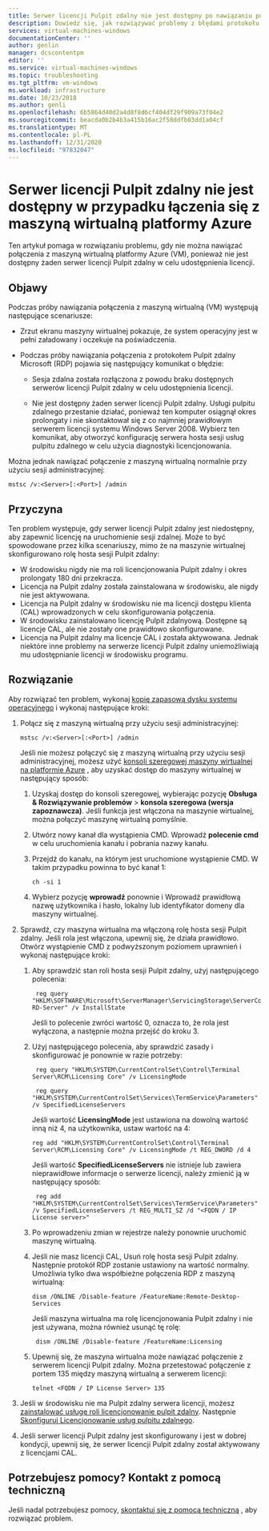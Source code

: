 ```yaml
---
title: Serwer licencji Pulpit zdalny nie jest dostępny po nawiązaniu połączenia z maszyną wirtualną platformy Azure | Microsoft Docs
description: Dowiedz się, jak rozwiązywać problemy z błędami protokołu RDP, ponieważ nie jest dostępny żaden serwer licencji Pulpit zdalny | Microsoft Docs
services: virtual-machines-windows
documentationCenter: ''
author: genlin
manager: dcscontentpm
editor: ''
ms.service: virtual-machines-windows
ms.topic: troubleshooting
ms.tgt_pltfrm: vm-windows
ms.workload: infrastructure
ms.date: 10/23/2018
ms.author: genli
ms.openlocfilehash: 6b5864d40d2a4d8f8d6cf404df29f909a73f04e2
ms.sourcegitcommit: beacda0b2b4b3a415b16ac2f58ddfb03dd1a04cf
ms.translationtype: MT
ms.contentlocale: pl-PL
ms.lasthandoff: 12/31/2020
ms.locfileid: "97832047"
---
```

# <a name="remote-desktop-license-server-isnt-available-when-you-connect-to-an-azure-vm"></a>Serwer licencji Pulpit zdalny nie jest dostępny w przypadku łączenia się z maszyną wirtualną platformy Azure

Ten artykuł pomaga w rozwiązaniu problemu, gdy nie można nawiązać połączenia z maszyną wirtualną platformy Azure (VM), ponieważ nie jest dostępny żaden serwer licencji Pulpit zdalny w celu udostępnienia licencji.

## <a name="symptoms"></a>Objawy

Podczas próby nawiązania połączenia z maszyną wirtualną (VM) występują następujące scenariusze:

- Zrzut ekranu maszyny wirtualnej pokazuje, że system operacyjny jest w pełni załadowany i oczekuje na poświadczenia.
- Podczas próby nawiązania połączenia z protokołem Pulpit zdalny Microsoft (RDP) pojawia się następujący komunikat o błędzie:

  - Sesja zdalna została rozłączona z powodu braku dostępnych serwerów licencji Pulpit zdalny w celu udostępnienia licencji.

  - Nie jest dostępny żaden serwer licencji Pulpit zdalny. Usługi pulpitu zdalnego przestanie działać, ponieważ ten komputer osiągnął okres prolongaty i nie skontaktował się z co najmniej prawidłowym serwerem licencji systemu Windows Server 2008. Wybierz ten komunikat, aby otworzyć konfigurację serwera hosta sesji usług pulpitu zdalnego w celu użycia diagnostyki licencjonowania.

Można jednak nawiązać połączenie z maszyną wirtualną normalnie przy użyciu sesji administracyjnej:

```
mstsc /v:<Server>[:<Port>] /admin
```

## <a name="cause"></a>Przyczyna

Ten problem występuje, gdy serwer licencji Pulpit zdalny jest niedostępny, aby zapewnić licencję na uruchomienie sesji zdalnej. Może to być spowodowane przez kilka scenariuszy, mimo że na maszynie wirtualnej skonfigurowano rolę hosta sesji Pulpit zdalny:

- W środowisku nigdy nie ma roli licencjonowania Pulpit zdalny i okres prolongaty 180 dni przekracza.
- Licencja na Pulpit zdalny została zainstalowana w środowisku, ale nigdy nie jest aktywowana.
- Licencja na Pulpit zdalny w środowisku nie ma licencji dostępu klienta (CAL) wprowadzonych w celu skonfigurowania połączenia.
- W środowisku zainstalowano licencję Pulpit zdalnyową. Dostępne są licencje CAL, ale nie zostały one prawidłowo skonfigurowane.
- Licencja na Pulpit zdalny ma licencje CAL i została aktywowana. Jednak niektóre inne problemy na serwerze licencji Pulpit zdalny uniemożliwiają mu udostępnianie licencji w środowisku programu.

## <a name="solution"></a>Rozwiązanie

Aby rozwiązać ten problem, wykonaj [kopię zapasową dysku systemu operacyjnego](../windows/snapshot-copy-managed-disk.md) i wykonaj następujące kroki:

1. Połącz się z maszyną wirtualną przy użyciu sesji administracyjnej:

   ```
   mstsc /v:<Server>[:<Port>] /admin
   ```

    Jeśli nie możesz połączyć się z maszyną wirtualną przy użyciu sesji administracyjnej, możesz użyć [konsoli szeregowej maszyny wirtualnej na platformie Azure](serial-console-windows.md) , aby uzyskać dostęp do maszyny wirtualnej w następujący sposób:

    1. Uzyskaj dostęp do konsoli szeregowej, wybierając pozycję **Obsługa & Rozwiązywanie problemów**  >  **konsola szeregowa (wersja zapoznawcza)**. Jeśli funkcja jest włączona na maszynie wirtualnej, można połączyć maszynę wirtualną pomyślnie.

    2. Utwórz nowy kanał dla wystąpienia CMD. Wprowadź **polecenie cmd** w celu uruchomienia kanału i pobrania nazwy kanału.

    3. Przejdź do kanału, na którym jest uruchomione wystąpienie CMD. W takim przypadku powinna to być kanał 1:

       ```
       ch -si 1
       ```

    4. Wybierz pozycję **wprowadź** ponownie i Wprowadź prawidłową nazwę użytkownika i hasło, lokalny lub identyfikator domeny dla maszyny wirtualnej.

2. Sprawdź, czy maszyna wirtualna ma włączoną rolę hosta sesji Pulpit zdalny. Jeśli rola jest włączona, upewnij się, że działa prawidłowo. Otwórz wystąpienie CMD z podwyższonym poziomem uprawnień i wykonaj następujące kroki:

    1. Aby sprawdzić stan roli hosta sesji Pulpit zdalny, użyj następującego polecenia:

       ```
        reg query "HKLM\SOFTWARE\Microsoft\ServerManager\ServicingStorage\ServerComponentCache\RDS-RD-Server" /v InstallState
        ```

        Jeśli to polecenie zwróci wartość 0, oznacza to, że rola jest wyłączona, a następnie można przejść do kroku 3.

    2. Użyj następującego polecenia, aby sprawdzić zasady i skonfigurować je ponownie w razie potrzeby:

       ```
        reg query "HKLM\SYSTEM\CurrentControlSet\Control\Terminal Server\RCM\Licensing Core" /v LicensingMode

        reg query "HKLM\SYSTEM\CurrentControlSet\Services\TermService\Parameters" /v SpecifiedLicenseServers
       ```

        Jeśli wartość **LicensingMode** jest ustawiona na dowolną wartość inną niż 4, na użytkownika, ustaw wartość na 4:

         ```
        reg add "HKLM\SYSTEM\CurrentControlSet\Control\Terminal Server\RCM\Licensing Core" /v LicensingMode /t REG_DWORD /d 4
        ```

       Jeśli wartość **SpecifiedLicenseServers** nie istnieje lub zawiera nieprawidłowe informacje o serwerze licencji, należy zmienić ją w następujący sposób:

       ```
        reg add "HKLM\SYSTEM\CurrentControlSet\Services\TermService\Parameters" /v SpecifiedLicenseServers /t REG_MULTI_SZ /d "<FQDN / IP License server>"
       ```

    3. Po wprowadzeniu zmian w rejestrze należy ponownie uruchomić maszynę wirtualną.

    4. Jeśli nie masz licencji CAL, Usuń rolę hosta sesji Pulpit zdalny. Następnie protokół RDP zostanie ustawiony na wartość normalny. Umożliwia tylko dwa współbieżne połączenia RDP z maszyną wirtualną:

        ```
       dism /ONLINE /Disable-feature /FeatureName:Remote-Desktop-Services
        ```

        Jeśli maszyna wirtualna ma rolę licencjonowania Pulpit zdalny i nie jest używana, można również usunąć tę rolę:

       ```
        dism /ONLINE /Disable-feature /FeatureName:Licensing
       ```

    5. Upewnij się, że maszyna wirtualna może nawiązać połączenie z serwerem licencji Pulpit zdalny. Można przetestować połączenie z portem 135 między maszyną wirtualną a serwerem licencji: 

       ```
       telnet <FQDN / IP License Server> 135
       ```

3. Jeśli w środowisku nie ma Pulpit zdalny serwera licencji, możesz [zainstalować usługę roli licencjonowanie pulpit zdalny](/previous-versions/windows/it-pro/windows-server-2008-r2-and-2008/cc731765(v=ws.11)). Następnie [Skonfiguruj Licencjonowanie usług pulpitu zdalnego](https://techcommunity.microsoft.com/t5/Ask-The-Performance-Team/RD-Licensing-Configuration-on-Windows-Server-2012/ba-p/375383).

4. Jeśli serwer licencji Pulpit zdalny jest skonfigurowany i jest w dobrej kondycji, upewnij się, że serwer licencji Pulpit zdalny został aktywowany z licencjami CAL.

## <a name="need-help-contact-support"></a>Potrzebujesz pomocy? Kontakt z pomocą techniczną

Jeśli nadal potrzebujesz pomocy, [skontaktuj się z pomocą techniczną](https://portal.azure.com/?#blade/Microsoft_Azure_Support/HelpAndSupportBlade) , aby rozwiązać problem.
